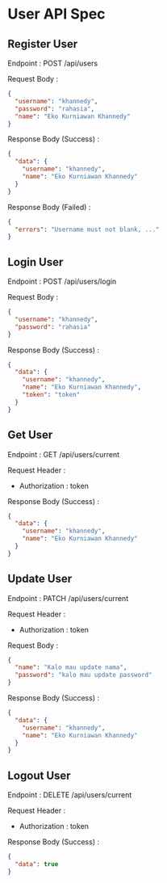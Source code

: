 # User API Spec

## Register User

Endpoint : POST /api/users

Request Body :

```json
{
  "username": "khannedy",
  "password": "rahasia",
  "name": "Eko Kurniawan Khannedy"
}
```

Response Body (Success) :

```json
{
  "data": {
    "username": "khannedy",
    "name": "Eko Kurniawan Khannedy"
  }
}
```

Response Body (Failed) :

```json
{
  "errors": "Username must not blank, ..."
}
```

## Login User

Endpoint : POST /api/users/login

Request Body :

```json
{
  "username": "khannedy",
  "password": "rahasia"
}
```

Response Body (Success) :

```json
{
  "data": {
    "username": "khannedy",
    "name": "Eko Kurniawan Khannedy",
    "token": "token"
  }
}
```

## Get User

Endpoint : GET /api/users/current

Request Header :

- Authorization : token

Response Body (Success) :

```json
{
  "data": {
    "username": "khannedy",
    "name": "Eko Kurniawan Khannedy"
  }
}
```

## Update User

Endpoint : PATCH /api/users/current

Request Header :

- Authorization : token

Request Body :

```json
{
  "name": "Kalo mau update nama",
  "password": "kalo mau update password"
}
```

Response Body (Success) :

```json
{
  "data": {
    "username": "khannedy",
    "name": "Eko Kurniawan Khannedy"
  }
}
```

## Logout User

Endpoint : DELETE /api/users/current

Request Header :

- Authorization : token

Response Body (Success) :

```json
{
  "data": true
}
```
